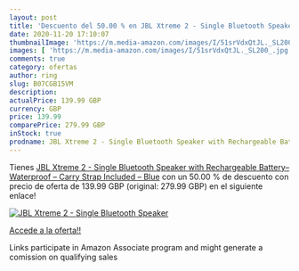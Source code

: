 ```yaml
---
layout: post
title: 'Descuento del 50.00 % en JBL Xtreme 2 - Single Bluetooth Speaker '
date: 2020-11-20 17:10:07
thumbnailImage: 'https://m.media-amazon.com/images/I/51srVdxQtJL._SL200_.jpg'
images: [ 'https://m.media-amazon.com/images/I/51srVdxQtJL._SL200_.jpg' ]
comments: true
category: ofertas
author: ring
slug: B07CGB15VM
description:
actualPrice: 139.99 GBP
currency: GBP
price: 139.99
comparePrice: 279.99 GBP
inStock: true
prodname: JBL Xtreme 2 - Single Bluetooth Speaker with Rechargeable Battery– Waterproof – Carry Strap Included – Blue
---
```


Tienes [JBL Xtreme 2 - Single Bluetooth Speaker with Rechargeable Battery– Waterproof – Carry Strap Included – Blue](https://www.amazon.co.uk/dp/B07CGB15VM/?tag=tolees0a-21) con un 50.00 % de descuento con precio de oferta de 139.99 GBP (original: 279.99 GBP) en el siguiente enlace!

[![JBL Xtreme 2 - Single Bluetooth Speaker ](https://m.media-amazon.com/images/I/51srVdxQtJL._SL200_.jpg)](https://www.amazon.co.uk/dp/B07CGB15VM/?tag=tolees0a-21)

[Accede a la oferta!!](https://www.amazon.co.uk/dp/B07CGB15VM/?tag=tolees0a-21)

Links participate in Amazon Associate program and might generate a comission on qualifying sales


